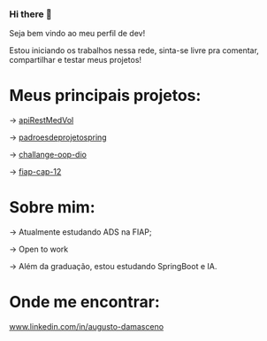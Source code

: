 ### Hi there 👋
Seja bem vindo ao meu perfil de dev!

Estou iniciando os trabalhos nessa rede, sinta-se livre pra comentar, compartilhar e testar meus projetos!

# Meus principais projetos:
-> [apiRestMedVol](https://github.com/augustocesardamasceno/apiRestMedVol)

-> [padroesdeprojetospring](https://github.com/augustocesardamasceno/padroesdeprojetospring)

-> [challange-oop-dio](https://github.com/augustocesardamasceno/challange-oop-dio)

-> [fiap-cap-12](https://github.com/augustocesardamasceno/fiap-cap-12)

# Sobre mim:
-> Atualmente estudando ADS na FIAP;

-> Open to work

-> Além da graduação, estou estudando SpringBoot e IA.

# Onde me encontrar:
www.linkedin.com/in/augusto-damasceno


